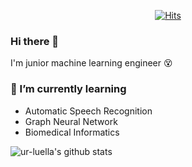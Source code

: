 <div align=center>

[![Hits](https://hits.seeyoufarm.com/api/count/incr/badge.svg?url=https%3A%2F%2Fgithub.com%2Fur-luella)](https://hits.seeyoufarm.com)
</div>

### Hi there 👋 
I'm junior machine learning engineer 😵

### 🌱 I’m currently learning
* Automatic Speech Recognition
* Graph Neural Network
* Biomedical Informatics

![ur-luella's github stats](https://github-readme-stats.vercel.app/api?username=ur-luella&show_icons=true&hide_border=true)
